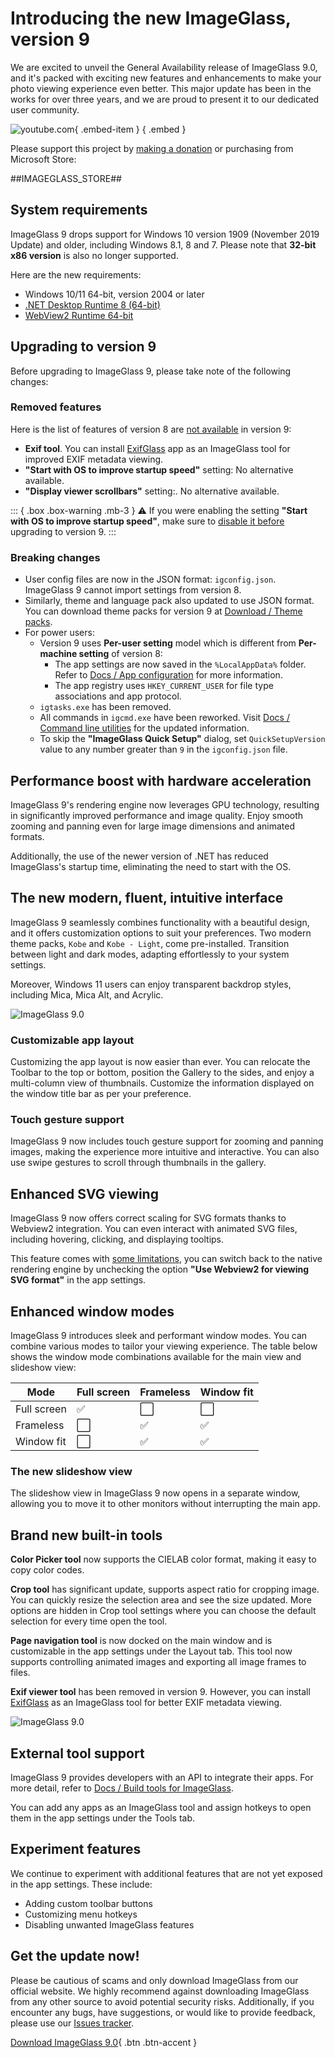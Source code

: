 # Introducing the new ImageGlass, version 9
We are excited to unveil the General Availability release of ImageGlass 9.0, and it's packed with exciting new features and enhancements to make your photo viewing experience even better. This major update has been in the works for over three years, and we are proud to present it to our dedicated user community.

![youtube.com](https://youtu.be/1NtfM8q1e8E){ .embed-item } { .embed }


Please support this project by [making a donation](https://github.com/sponsors/d2phap) or purchasing from Microsoft Store:

##IMAGEGLASS_STORE##


## System requirements
ImageGlass 9 drops support for Windows 10 version 1909 (November 2019 Update) and older, including Windows 8.1, 8 and 7. Please note that **32-bit x86 version** is also no longer supported.

Here are the new requirements:
- Windows 10/11 64-bit, version 2004 or later
- [.NET Desktop Runtime 8 (64-bit)](https://dotnet.microsoft.com/en-us/download/dotnet/8.0)
- [WebView2 Runtime 64-bit](https://developer.microsoft.com/en-us/microsoft-edge/webview2/#download-section)


## Upgrading to version 9
Before upgrading to ImageGlass 9, please take note of the following changes:

### Removed features
Here is the list of features of version 8 are <u>not available</u> in version 9:
- **Exif tool**. You can install [ExifGlass](https://imageglass.org/tools) app as an ImageGlass tool for improved EXIF metadata viewing.
- **"Start with OS to improve startup speed"** setting: No alternative available.
- **"Display viewer scrollbars"** setting:. No alternative available.

::: { .box .box-warning .mb-3 }
⚠️ If you were enabling the setting **"Start with OS to improve startup speed"**, make sure to <u>disable it before</u> upgrading to version 9.
:::


### Breaking changes
- User config files are now in the JSON format: `igconfig.json`. ImageGlass 9 cannot import settings from version 8.
- Similarly, theme and language pack also updated to use JSON format. You can download theme packs for version 9 at [Download / Theme packs](https://imageglass.org/themes).
- For power users:
  + Version 9 uses **Per-user setting** model which is different from **Per-machine setting** of version 8:
    - The app settings are now saved in the `%LocalAppData%` folder. Refer to [Docs / App configuration](https://imageglass.org/docs/app-configs) for more information.
    - The app registry uses `HKEY_CURRENT_USER` for file type associations and app protocol.
  + `igtasks.exe` has been removed.
  + All commands in `igcmd.exe` have been reworked. Visit [Docs / Command line utilities](https://imageglass.org/docs/command-line-utilities) for the updated information.
  + To skip the **"ImageGlass Quick Setup"** dialog, set `QuickSetupVersion` value to any number greater than `9` in the `igconfig.json` file.


## Performance boost with hardware acceleration
ImageGlass 9's rendering engine now leverages GPU technology, resulting in significantly improved performance and image quality. Enjoy smooth zooming and panning even for large image dimensions and animated formats.

Additionally, the use of the newer version of .NET has reduced ImageGlass's startup time, eliminating the need to start with the OS.


## The new modern, fluent, intuitive interface
ImageGlass 9 seamlessly combines functionality with a beautiful design, and it offers customization options to suit your preferences. Two modern theme packs, `Kobe` and `Kobe - Light`, come pre-installed. Transition between light and dark modes, adapting effortlessly to your system settings.

Moreover, Windows 11 users can enjoy transparent backdrop styles, including Mica, Mica Alt, and Acrylic.

![ImageGlass 9.0](https://raw.githubusercontent.com/ImageGlass/releases/main/screenshots/v9.0/9.0_b1.webp)

### Customizable app layout
Customizing the app layout is now easier than ever. You can relocate the Toolbar to the top or bottom, position the Gallery to the sides, and enjoy a multi-column view of thumbnails. Customize the information displayed on the window title bar as per your preference.

### Touch gesture support
ImageGlass 9 now includes touch gesture support for zooming and panning images, making the experience more intuitive and interactive. You can also use swipe gestures to scroll through thumbnails in the gallery.


## Enhanced SVG viewing
ImageGlass 9 now offers correct scaling for SVG formats thanks to Webview2 integration. You can even interact with animated SVG files, including hovering, clicking, and displaying tooltips. 

This feature comes with [some limitations](https://imageglass.org/docs/features#limitations), you can switch back to the native rendering engine by unchecking the option **"Use Webview2 for viewing SVG format"** in the app settings.


## Enhanced window modes
ImageGlass 9 introduces sleek and performant window modes. You can combine various modes to tailor your viewing experience. The table below shows the window mode combinations available for the main view and slideshow view:

| Mode | Full screen | Frameless | Window fit
| -- | -- | -- | -- |
| Full screen	| ✅	| ⬜️ | ⬜️ |
| Frameless	| ⬜️	| ✅	| ✅ |
| Window fit | ⬜️ | ✅ | ✅ |

### The new slideshow view
The slideshow view in ImageGlass 9 now opens in a separate window, allowing you to move it to other monitors without interrupting the main app.


## Brand new built-in tools
**Color Picker tool** now supports the CIELAB color format, making it easy to copy color codes.

**Crop tool** has significant update, supports aspect ratio for cropping image. You can quickly resize the selection area and see the size updated. More options are hidden in Crop tool settings where you can choose the default selection for every time open the tool.

**Page navigation tool** is now docked on the main window and is customizable in the app settings under the Layout tab. This tool now supports controlling animated images and exporting all image frames to files.

**Exif viewer tool** has been removed in version 9. However, you can install [ExifGlass](https://imageglass.org/tools) as an ImageGlass tool for better EXIF metadata viewing.

![ImageGlass 9.0](https://raw.githubusercontent.com/ImageGlass/releases/main/screenshots/v9.0/9.0_b2.webp)


## External tool support
ImageGlass 9 provides developers with an API to integrate their apps. For more detail, refer to [Docs / Build tools for ImageGlass](https://imageglass.org/docs/imageglass-tools).

You can add any apps as an ImageGlass tool and assign hotkeys to open them in the app settings under the Tools tab.


## Experiment features
We continue to experiment with additional features that are not yet exposed in the app settings. These include:
- Adding custom toolbar buttons
- Customizing menu hotkeys
- Disabling unwanted ImageGlass features


## Get the update now!
Please be cautious of scams and only download ImageGlass from our official website. We highly recommend against downloading ImageGlass from any other source to avoid potential security risks. Additionally, if you encounter any bugs, have suggestions, or would like to provide feedback, please use our [Issues tracker](https://github.com/d2phap/ImageGlass/issues).

[Download ImageGlass 9.0](https://imageglass.org/release/imageglass-9-0-7-1125-46){ .btn .btn-accent }

